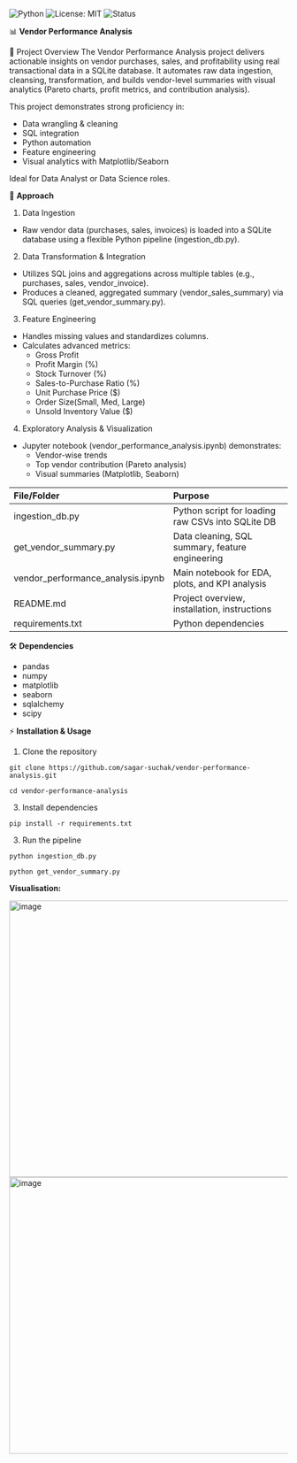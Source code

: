 ![Python](https://img.shields.io/badge/Python-3.11-blue)
![License: MIT](https://img.shields.io/badge/License-MIT-green)
![Status](https://img.shields.io/badge/Project%20Status-Completed-success)


📊 **Vendor Performance Analysis**

🧩 Project Overview
The Vendor Performance Analysis project delivers actionable insights on vendor purchases, sales, and profitability using real transactional data in a SQLite database.
It automates raw data ingestion, cleansing, transformation, and builds vendor-level summaries with visual analytics (Pareto charts, profit metrics, and contribution analysis).

This project demonstrates strong proficiency in:

- Data wrangling & cleaning
- SQL integration
- Python automation
- Feature engineering
- Visual analytics with Matplotlib/Seaborn

Ideal for Data Analyst or Data Science roles.

🚀 **Approach**
1. Data Ingestion
  - Raw vendor data (purchases, sales, invoices) is loaded into a SQLite database using a flexible Python pipeline (ingestion_db.py).

2. Data Transformation & Integration

  - Utilizes SQL joins and aggregations across multiple tables (e.g., purchases, sales, vendor_invoice).
  - Produces a cleaned, aggregated summary (vendor_sales_summary) via SQL queries (get_vendor_summary.py).

3. Feature Engineering

  - Handles missing values and standardizes columns.
  - Calculates advanced metrics:
    - Gross Profit
    - Profit Margin (%)
    - Stock Turnover (%)
    - Sales-to-Purchase Ratio (%)
    - Unit Purchase Price ($)
    - Order Size(Small, Med, Large)
    - Unsold Inventory Value ($)
 
4. Exploratory Analysis & Visualization
  - Jupyter notebook (vendor_performance_analysis.ipynb) demonstrates:
    - Vendor-wise trends
    - Top vendor contribution (Pareto analysis)
    - Visual summaries (Matplotlib, Seaborn)
   
| File/Folder                      | Purpose                                          |
|:---------------------------------|:----------------------------------------------------|
| ingestion_db.py                  | Python script for loading raw CSVs into SQLite DB   |
| get_vendor_summary.py            | Data cleaning, SQL summary, feature engineering     |
| vendor_performance_analysis.ipynb| Main notebook for EDA, plots, and KPI analysis      |
| README.md                        | Project overview, installation, instructions        |
| requirements.txt                 | Python dependencies                                 |


🛠 **Dependencies**

- pandas
- numpy
- matplotlib
- seaborn
- sqlalchemy
- scipy

⚡ **Installation & Usage**
1. Clone the repository

`git clone https://github.com/sagar-suchak/vendor-performance-analysis.git`

`cd vendor-performance-analysis`

3. Install dependencies

`pip install -r requirements.txt`

3. Run the pipeline

`python ingestion_db.py`

`python get_vendor_summary.py`


**Visualisation:**


<img width="750" height="500" alt="image" src="https://github.com/user-attachments/assets/4026ec64-85f6-4d24-b2f3-1759436d550c" />


<img width="750" height="500" alt="image" src="https://github.com/user-attachments/assets/657a7d1b-904c-4ae9-a4ea-0c7d9d5f2f14" />



 
